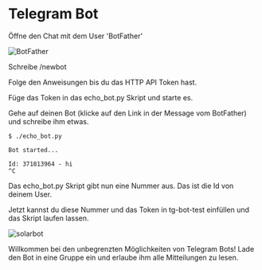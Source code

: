 # Telegram Bot

Öffne den Chat mit dem User 'BotFather'

![BotFather](https://github.com/thomhug/pv/blob/main/telegram/img/Screenshot%202023-01-21%20at%2020.59.53.png)

Schreibe /newbot

Folge den Anweisungen bis du das HTTP API Token hast.

Füge das Token in das echo_bot.py Skript und starte es.

Gehe auf deinen Bot (klicke auf den Link in der Message vom BotFather) und schreibe ihm etwas. 

```
$ ./echo_bot.py 

Bot started...

Id: 371813964 - hi
^C
```

Das echo_bot.py Skript gibt nun eine Nummer aus. Das ist die Id von deinem User.

Jetzt kannst du diese Nummer und das Token in tg-bot-test einfüllen und das Skript laufen lassen.

![solarbot](https://github.com/thomhug/pv/blob/main/telegram/img/Screenshot%202023-01-21%20at%2022.02.58.png)

Willkommen bei den unbegrenzten Möglichkeiten von Telegram Bots! Lade den Bot in eine Gruppe ein und erlaube ihm alle Mitteilungen zu lesen.
